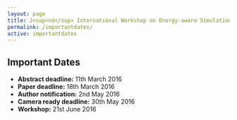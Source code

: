 ```yaml
---
layout: page
title: 2<sup>nd</sup> International Workshop on Energy-aware Simulation (ENERGY-SIM’16)
permalink: /importantdates/
active: importantdates
---
```


## Important Dates
- <strong>Abstract deadline:</strong> 11th March 2016
- <strong>Paper deadline:</strong> 18th March 2016
- <strong>Author notification:</strong> 2nd May 2016
- <strong>Camera ready deadline:</strong> 30th May 2016
- <strong>Workshop:</strong> 21st June 2016
